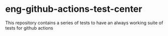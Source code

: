 # eng-github-actions-test-center

This repository contains a series of tests to have an always working suite of tests for github actions
